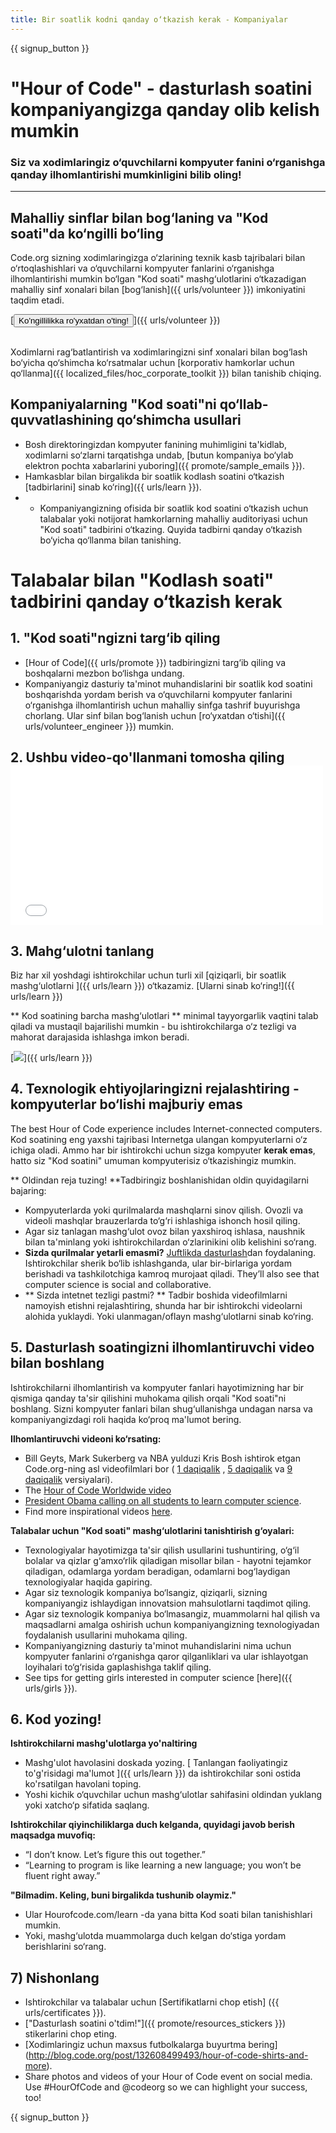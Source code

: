 ```yaml
---
title: Bir soatlik kodni qanday o‘tkazish kerak - Kompaniyalar
---
```


{{ signup_button }}

# "Hour of Code" - dasturlash soatini kompaniyangizga qanday olib kelish mumkin
### Siz va xodimlaringiz o‘quvchilarni kompyuter fanini o‘rganishga qanday ilhomlantirishi mumkinligini bilib oling!

***

## Mahalliy sinflar bilan bog‘laning va "Kod soati"da ko‘ngilli bo‘ling
Code.org sizning xodimlaringizga o‘zlarining texnik kasb tajribalari bilan o‘rtoqlashishlari va o‘quvchilarni kompyuter fanlarini o‘rganishga ilhomlantirishi mumkin bo‘lgan "Kod soati" mashg‘ulotlarini o‘tkazadigan mahalliy sinf xonalari bilan [bog‘lanish]({{ urls/volunteer }}) imkoniyatini taqdim etadi.

[<button>Ko'ngillilikka ro'yxatdan o'ting!</button>]({{ urls/volunteer }})
<br>
<br>

Xodimlarni rag‘batlantirish va xodimlaringizni sinf xonalari bilan bog‘lash bo‘yicha qo‘shimcha ko‘rsatmalar uchun [korporativ hamkorlar uchun qo‘llanma]({{ localized_files/hoc_corporate_toolkit }}) bilan tanishib chiqing.

## Kompaniyalarning "Kod soati"ni qo‘llab-quvvatlashining qo‘shimcha usullari

- Bosh direktoringizdan kompyuter fanining muhimligini ta'kidlab, xodimlarni so‘zlarni tarqatishga undab, [butun kompaniya bo‘ylab elektron pochta xabarlarini yuboring]({{ promote/sample_emails }}).
- Hamkasblar bilan birgalikda bir soatlik kodlash soatini o‘tkazish [tadbirlarini] sinab ko‘ring]({{ urls/learn }}).
- - Kompaniyangizning ofisida bir soatlik kod soatini o‘tkazish uchun talabalar yoki notijorat hamkorlarning mahalliy auditoriyasi uchun "Kod soati" tadbirini o‘tkazing. Quyida tadbirni qanday o‘tkazish bo‘yicha qo‘llanma bilan tanishing.


# Talabalar bilan "Kodlash soati" tadbirini qanday o‘tkazish kerak

## 1. "Kod soati"ngizni targ‘ib qiling
- [Hour of Code]({{ urls/promote }}) tadbiringizni targ‘ib qiling va boshqalarni mezbon bo‘lishga undang.
- Kompaniyangiz dasturiy ta'minot muhandislarini bir soatlik kod soatini boshqarishda yordam berish va o‘quvchilarni kompyuter fanlarini o‘rganishga ilhomlantirish uchun mahalliy sinfga tashrif buyurishga chorlang. Ular sinf bilan bog‘lanish uchun [ro‘yxatdan o‘tishi]({{ urls/volunteer_engineer }}) mumkin.

## 2. Ushbu video-qo'llanmani tomosha qiling <iframe width="500" height="255" src="//www.youtube.com/embed/SrnvvWDm73k" frameborder="0" allowfullscreen mark="crwd-mark"></iframe>

## 3. Mahg‘ulotni tanlang
Biz har xil yoshdagi ishtirokchilar uchun turli xil [qiziqarli, bir soatlik mashg‘ulotlarni ]({{ urls/learn }}) o‘tkazamiz.  [Ularni sinab ko‘ring!]({{ urls/learn }})

** Kod soatining barcha mashg‘ulotlari ** minimal tayyorgarlik vaqtini talab qiladi va mustaqil bajarilishi mumkin - bu ishtirokchilarga o‘z tezligi va mahorat darajasida ishlashga imkon beradi.

[<img src="/images/fit-700/tutorials.png" />]({{ urls/learn }})

## 4. Texnologik ehtiyojlaringizni rejalashtiring - kompyuterlar bo‘lishi majburiy emas

The best Hour of Code experience includes Internet-connected computers. Kod soatining eng yaxshi tajribasi Internetga ulangan kompyuterlarni o‘z ichiga oladi. Ammo har bir ishtirokchi uchun sizga kompyuter **kerak emas**, hatto siz "Kod soatini" umuman kompyuterisiz o‘tkazishingiz mumkin.

** Oldindan reja tuzing! **Tadbiringiz boshlanishidan oldin quyidagilarni bajaring:

- Kompyuterlarda yoki qurilmalarda mashqlarni sinov qilish. Ovozli va videoli mashqlar brauzerlarda to‘g‘ri ishlashiga ishonch hosil qiling.
- Agar siz tanlagan mashg‘ulot ovoz bilan yaxshiroq ishlasa, naushnik bilan ta'minlang yoki ishtirokchilardan o‘zlarinikini olib kelishini so‘rang.
- **Sizda qurilmalar yetarli emasmi?** [Juftlikda dasturlash](https://www.youtube.com/watch?v=vgkahOzFH2Q)dan foydalaning. Ishtirokchilar sherik bo‘lib ishlashganda, ular bir-birlariga yordam berishadi va tashkilotchiga kamroq murojaat qiladi. They’ll also see that computer science is social and collaborative.
- ** Sizda intetnet tezligi pastmi? ** Tadbir boshida videofilmlarni namoyish etishni rejalashtiring, shunda har bir ishtirokchi videolarni alohida yuklaydi. Yoki ulanmagan/oflayn mashg‘ulotlarni sinab ko‘ring.

## 5.  Dasturlash soatingizni ilhomlantiruvchi video bilan boshlang
Ishtirokchilarni ilhomlantirish va kompyuter fanlari hayotimizning har bir qismiga qanday ta'sir qilishini muhokama qilish orqali "Kod soati"ni boshlang. Sizni kompyuter fanlari bilan shug‘ullanishga undagan narsa va kompaniyangizdagi roli haqida ko‘proq ma'lumot bering.

**Ilhomlantiruvchi videoni ko‘rsating:**

- Bill Geyts, Mark Sukerberg va NBA yulduzi Kris Bosh ishtirok etgan Code.org-ning asl videofilmlari bor ( [1 daqiqalik](https://www.youtube.com/watch?v=qYZF6oIZtfc) , [5 daqiqalik](https://www.youtube.com/watch?v=nKIu9yen5nc) va [9 daqiqalik](https://www.youtube.com/watch?v=dU1xS07N-FA) versiyalari).
- The [Hour of Code Worldwide video](https://www.youtube.com/watch?v=KsOIlDT145A)
- [President Obama calling on all students to learn computer science](https://www.youtube.com/watch?v=6XvmhE1J9PY).
- Find more inspirational videos [here](https://www.youtube.com/playlist?list=PLzdnOPI1iJNfpD8i4Sx7U0y2MccnrNZuP).

**Talabalar uchun "Kod soati" mashg‘ulotlarini tanishtirish g‘oyalari:**

- Texnologiyalar hayotimizga ta'sir qilish usullarini tushuntiring, o‘g‘il bolalar va qizlar g‘amxo‘rlik qiladigan misollar bilan - hayotni tejamkor qiladigan, odamlarga yordam beradigan, odamlarni bog‘laydigan texnologiyalar haqida gapiring.
- Agar siz texnologik kompaniya bo‘lsangiz, qiziqarli, sizning kompaniyangiz ishlaydigan innovatsion mahsulotlarni taqdimot qiling.
- Agar siz texnologik kompaniya bo‘lmasangiz, muammolarni hal qilish va maqsadlarni amalga oshirish uchun kompaniyangizning texnologiyadan foydalanish usullarini muhokama qiling.
- Kompaniyangizning dasturiy ta'minot muhandislarini nima uchun kompyuter fanlarini o‘rganishga qaror qilganliklari va ular ishlayotgan loyihalari to‘g‘risida gaplashishga taklif qiling.
- See tips for getting girls interested in computer science [here]({{ urls/girls }}).

## 6. Kod yozing!
**Ishtirokchilarni mashg'ulotlarga yo'naltiring**

- Mashg'ulot havolasini doskada yozing. [ Tanlangan faoliyatingiz to'g'risidagi ma'lumot ]({{ urls/learn }}) da ishtirokchilar soni ostida ko'rsatilgan havolani toping.
- Yoshi kichik o‘quvchilar uchun mashg‘ulotlar sahifasini oldindan yuklang yoki xatcho‘p sifatida saqlang.

**Ishtirokchilar qiyinchiliklarga duch kelganda, quyidagi javob berish maqsadga muvofiq:**

- “I don’t know. Let’s figure this out together.”
- “Learning to program is like learning a new language; you won’t be fluent right away.”

**"Bilmadim. Keling, buni birgalikda tushunib olaymiz."**

- Ular Hourofcode.com/learn -da yana bitta Kod soati bilan tanishishlari mumkin.
- Yoki, mashg‘ulotda muammolarga duch kelgan do‘stiga yordam berishlarini so‘rang.

## 7) Nishonlang

- Ishtirokchilar va talabalar uchun \[Sertifikatlarni chop etish\] ({{ urls/certificates }}).
- ["Dasturlash soatini o'tdim!"]({{ promote/resources_stickers }}) stikerlarini chop eting.
- \[Xodimlaringiz uchun maxsus futbolkalarga buyurtma bering\] (http://blog.code.org/post/132608499493/hour-of-code-shirts-and-more).
- Share photos and videos of your Hour of Code event on social media. Use #HourOfCode and @codeorg so we can highlight your success, too!

{{ signup_button }}
